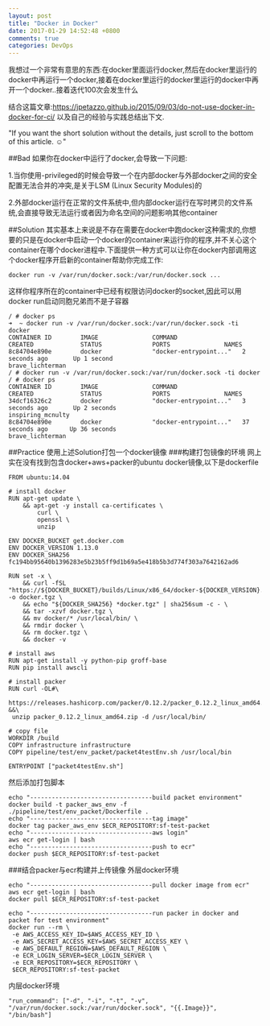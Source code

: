 ```yaml
---
layout: post
title: "Docker in Docker"
date: 2017-01-29 14:52:48 +0800
comments: true
categories: DevOps
---
```

我想过一个非常有意思的东西:在docker里面运行docker,然后在docker里运行的docker中再运行一个docker,接着在docker里运行的docker里运行的docker中再开一个docker..接着迭代100次会发生什么
<!--more-->
结合这篇文章:https://jpetazzo.github.io/2015/09/03/do-not-use-docker-in-docker-for-ci/
以及自己的经验与实践总结出下文.

"If you want the short solution without the details, just scroll to the bottom of this article. ☺"

##Bad
如果你在docker中运行了docker,会导致一下问题:

1.当你使用-privileged的时候会导致一个在内部docker与外部docker之间的安全配置无法合并的冲突,是关于LSM (Linux Security Modules)的

2.外部docker运行在正常的文件系统中,但内部docker运行在写时拷贝的文件系统,会直接导致无法运行或者因为命名空间的问题影响其他container

##Solution
其实基本上来说是不存在需要在docker中跑docker这种需求的,你想要的只是在docker中启动一个docker的container来运行你的程序,并不关心这个container在哪个docker进程中.下面提供一种方式可以让你在docker内部调用这个docker程序开启新的container帮助你完成工作:

```
docker run -v /var/run/docker.sock:/var/run/docker.sock ...
```

这样你程序所在的container中已经有权限访问docker的socket,因此可以用docker run启动同胞兄弟而不是子容器

```
/ # docker ps
➜  ~ docker run -v /var/run/docker.sock:/var/run/docker.sock -ti docker
CONTAINER ID        IMAGE               COMMAND                  CREATED             STATUS              PORTS               NAMES
8c84704e890e        docker              "docker-entrypoint..."   2 seconds ago       Up 1 second                             brave_lichterman
/ # docker run -v /var/run/docker.sock:/var/run/docker.sock -ti docker
/ # docker ps
CONTAINER ID        IMAGE               COMMAND                  CREATED             STATUS              PORTS               NAMES
34dcf16326c2        docker              "docker-entrypoint..."   3 seconds ago       Up 2 seconds                            inspiring_mcnulty
8c84704e890e        docker              "docker-entrypoint..."   37 seconds ago      Up 36 seconds                           brave_lichterman
```

##Practice
使用上述Solution打包一个docker镜像
###构建打包镜像的环境
网上实在没有找到包含docker+aws+packer的ubuntu docker镜像,以下是dockerfile
```
FROM ubuntu:14.04

# install docker
RUN apt-get update \
    && apt-get -y install ca-certificates \
		curl \
		openssl \
		unzip

ENV DOCKER_BUCKET get.docker.com
ENV DOCKER_VERSION 1.13.0
ENV DOCKER_SHA256 fc194bb95640b1396283e5b23b5ff9d1b69a5e418b5b3d774f303a7642162ad6

RUN set -x \
	&& curl -fSL "https://${DOCKER_BUCKET}/builds/Linux/x86_64/docker-${DOCKER_VERSION}.tgz" -o docker.tgz \
	&& echo "${DOCKER_SHA256} *docker.tgz" | sha256sum -c - \
	&& tar -xzvf docker.tgz \
	&& mv docker/* /usr/local/bin/ \
	&& rmdir docker \
	&& rm docker.tgz \
	&& docker -v

# install aws
RUN apt-get install -y python-pip groff-base
RUN pip install awscli

# install packer
RUN curl -OL#\
 https://releases.hashicorp.com/packer/0.12.2/packer_0.12.2_linux_amd64.zip &&\
 unzip packer_0.12.2_linux_amd64.zip -d /usr/local/bin/

# copy file
WORKDIR /build
COPY infrastructure infrastructure
COPY pipeline/test/env_packet/packet4testEnv.sh /usr/local/bin

ENTRYPOINT ["packet4testEnv.sh"]
```
然后添加打包脚本
```
echo "----------------------------------build packet environment"
docker build -t packer_aws_env -f ./pipeline/test/env_packet/Dockerfile .
echo "----------------------------------tag image"
docker tag packer_aws_env $ECR_REPOSITORY:sf-test-packet
echo "----------------------------------aws login"
aws ecr get-login | bash
echo "----------------------------------push to ecr"
docker push $ECR_REPOSITORY:sf-test-packet
```
###结合packer与ecr构建并上传镜像
外层docker环境
```
echo "----------------------------------pull docker image from ecr"
aws ecr get-login | bash
docker pull $ECR_REPOSITORY:sf-test-packet

echo "----------------------------------run packer in docker and packet for test environment"
docker run --rm \
 -e AWS_ACCESS_KEY_ID=$AWS_ACCESS_KEY_ID \
 -e AWS_SECRET_ACCESS_KEY=$AWS_SECRET_ACCESS_KEY \
 -e AWS_DEFAULT_REGION=$AWS_DEFAULT_REGION \
 -e ECR_LOGIN_SERVER=$ECR_LOGIN_SERVER \
 -e ECR_REPOSITORY=$ECR_REPOSITORY \
 $ECR_REPOSITORY:sf-test-packet

```
内层docker环境
```
"run_command": ["-d", "-i", "-t", "-v", "/var/run/docker.sock:/var/run/docker.sock", "{{.Image}}", "/bin/bash"]
```